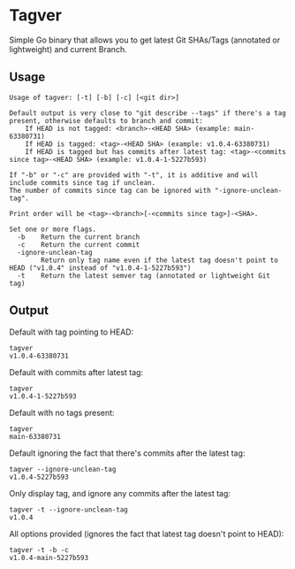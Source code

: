# Tagver

Simple Go binary that allows you to get latest Git SHAs/Tags (annotated or lightweight) and current Branch.

## Usage
```
Usage of tagver: [-t] [-b] [-c] [<git dir>]

Default output is very close to "git describe --tags" if there's a tag present, otherwise defaults to branch and commit:
	If HEAD is not tagged: <branch>-<HEAD SHA> (example: main-63380731)
	If HEAD is tagged: <tag>-<HEAD SHA> (example: v1.0.4-63380731)
	If HEAD is tagged but has commits after latest tag: <tag>-<commits since tag>-<HEAD SHA> (example: v1.0.4-1-5227b593)

If "-b" or "-c" are provided with "-t", it is additive and will include commits since tag if unclean.
The number of commits since tag can be ignored with "-ignore-unclean-tag".

Print order will be <tag>-<branch>[-<commits since tag>]-<SHA>.

Set one or more flags.
  -b	Return the current branch
  -c	Return the current commit
  -ignore-unclean-tag
    	Return only tag name even if the latest tag doesn't point to HEAD ("v1.0.4" instead of "v1.0.4-1-5227b593")
  -t	Return the latest semver tag (annotated or lightweight Git tag)
```

## Output
Default with tag pointing to HEAD:
```
tagver
v1.0.4-63380731
```
Default with commits after latest tag:
```
tagver
v1.0.4-1-5227b593
```
Default with no tags present:
```
tagver
main-63380731
```
Default ignoring the fact that there's commits after the latest tag:
```
tagver --ignore-unclean-tag
v1.0.4-5227b593
```
Only display tag, and ignore any commits after the latest tag:
```
tagver -t --ignore-unclean-tag
v1.0.4
```

All options provided (ignores the fact that latest tag doesn't point to HEAD):
```
tagver -t -b -c
v1.0.4-main-5227b593
```